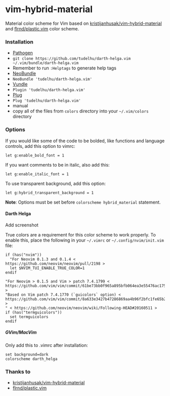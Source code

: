 # vim-hybrid-material
Material color scheme for Vim based on [kristijanhusak/vim-hybrid-material](https://github.com/kristijanhusak/vim-hybrid-material) and [flrnd/plastic.vim](https://github.com/flrnd/plastic.vim) color scheme.

### Installation
*  [Pathogen](https://github.com/tpope/vim-pathogen)
  *  `git clone https://github.com/tudelhu/darth-helga.vim ~/.vim/bundle/darth-helga.vim`
  *  Remember to run `:Helptags` to generate help tags
*  [NeoBundle](https://github.com/Shougo/neobundle.vim)
  *  `NeoBundle 'tudelhu/darth-helga.vim'`
*  [Vundle](https://github.com/gmarik/vundle)
  *  `Plugin 'tudelhu/darth-helga.vim'`
*  [Plug](https://github.com/junegunn/vim-plug)
  *  `Plug 'tudelhu/darth-helga.vim'`
*  manual
  *  copy all of the files from `colors` directory into your `~/.vim/colors` directory

### Options

If you would like some of the code to be bolded, like functions and language controls, add this option to vimrc:

```vimL
let g:enable_bold_font = 1
```

If you want comments to be in italic, also add this:
```vimL
let g:enable_italic_font = 1
```

To use transparent background, add this option:
```vimL
let g:hybrid_transparent_background = 1
```

**Note**: Options must be set before `colorscheme hybrid_material` statement.

#### Darth Helga

Add screenshot

True colors are a requirement for this color scheme to work properly. To enable this, place the following in your `~/.vimrc` or `~/.config/nvim/init.vim` file:

```vim
if (has("nvim"))
  "For Neovim 0.1.3 and 0.1.4 < https://github.com/neovim/neovim/pull/2198 >
  let $NVIM_TUI_ENABLE_TRUE_COLOR=1
endif

"For Neovim > 0.1.5 and Vim > patch 7.4.1799 < https://github.com/vim/vim/commit/61be73bb0f965a895bfb064ea3e55476ac175162 >
"Based on Vim patch 7.4.1770 (`guicolors` option) < https://github.com/vim/vim/commit/8a633e3427b47286869aa4b96f2bfc1fe65b25cd >
" < https://github.com/neovim/neovim/wiki/Following-HEAD#20160511 >
if (has("termguicolors"))
  set termguicolors
endif
```

##### GVim/MacVim
Only add this to .vimrc after installation:

```vimL
set background=dark
colorscheme darth_helga
```

### Thanks to
* [kristijanhusak/vim-hybrid-material](https://github.com/kristijanhusak/vim-hybrid-material)
* [flrnd/plastic.vim](https://github.com/flrnd/plastic.vim)

